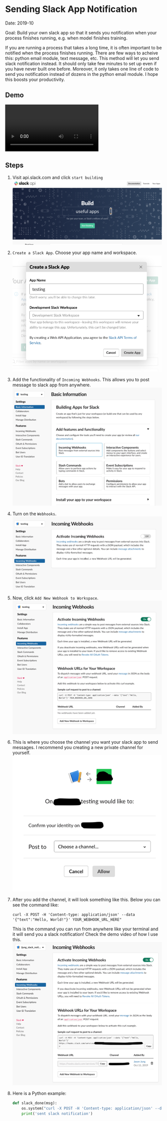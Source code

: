 # Sending Slack App Notification

Date: 2019-10 

Goal: Build your own slack app so that it sends you notification when your process finishes running, e.g. when model finishes training. 

If you are running a process that takes a long time, it is often important to be notified when the process finishes running. There are few ways to acheive this: python email module, text message, etc. This method will let you send slack notification instead. It should only take few minutes to set up even if you have never built one before. Moreover, it only takes one line of code to send you notification instead of dozens in the python email module. I hope this boosts your productivity. 

## Demo 

![img](imgs/slack_app_tutorial.mov)

## Steps 

1. Visit api.slack.com and click `start building`
![img](imgs/1.png)

2. `Create a Slack App`. Choose your app name and workspace. 
![img](imgs/2.png)

3. Add the functionality of `Incoming Webhooks`. This allows you to post message to slack app from anywhere.
![img](imgs/3.png)

4. Turn on the `Webhooks`. 
![img](imgs/4.png)

5. Now, click `Add New Webhook to Workspace`.
![img](imgs/5.png)

6. This is where you choose the channel you want your slack app to send messages. I recommend you creating a new private channel for yourself. 
![img](imgs/6.png)

7. After you add the channel, it will look something like this. Below you can see the command like: 

	```
	curl -X POST -H 'Content-type: application/json' --data '{"text":"Hello, World!"}' YOUR_WEBHOOK_URL_HERE"
	```
	This is the command you can run from anywhere like your terminal and it will send you a slack notification! Check the demo video of how I use this. 
	![img](imgs/7.png)

8. Here is a Python example: 

	```py 
	def slack_done(msg):
		os.system("curl -X POST -H 'Content-type: application/json' --data '{\"text\":\"%s\"}' https://hooks.slack.com/services/<your_token>" % msg)
		print('sent slack notification')
	```
